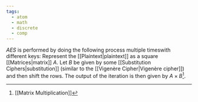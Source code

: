 ```yaml
---
tags:
  - atom
  - math
  - discrete
  - comp
---
```

*AES* is performed by doing the following process multiple timeswith different keys:
Represent the [[Plaintext|plaintext]] as a square [[Matrices|matrix]] $A$. Let $B$ be given by some [[Substitution Ciphers|substitution]] (similar to the [[Vigenère Cipher|Vigenère cipher]]) and then shift the rows. The output of the iteration is then given by $A\times B$[^1].

[^1]: [[Matrix Multiplication]]
